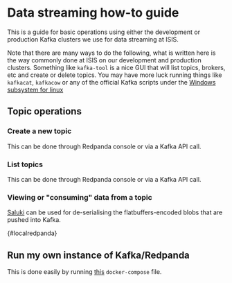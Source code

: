 # Data streaming how-to guide

This is a guide for basic operations using either the development or production Kafka clusters we use for data streaming at ISIS. 

Note that there are many ways to do the following, what is written here is the way commonly done at ISIS on our development and production clusters. Something like `kafka-tool` is a nice GUI that will list topics, brokers, etc and create or delete topics. You may have more luck running things like `kafkacat`, `kafkacow` or any of the official Kafka scripts under the [Windows subsystem for linux](https://docs.microsoft.com/en-gb/windows/wsl/install-win10)


## Topic operations

### Create a new topic

This can be done through Redpanda console or via a Kafka API call. 

### List topics

This can be done through Redpanda console or via a Kafka API call. 

### Viewing or "consuming" data from a topic 

[Saluki](https://github.com/ISISComputingGroup/saluki) can be used for de-serialising the flatbuffers-encoded blobs that are pushed into Kafka.


{#localredpanda}
## Run my own instance of Kafka/Redpanda

This is done easily by running [this](https://docs.redpanda.com/redpanda-labs/docker-compose/single-broker/#run-the-lab) `docker-compose` file.
